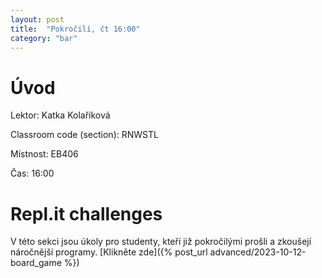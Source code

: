 ```yaml
---
layout: post
title:  "Pokročilí, čt 16:00"
category: "bar"
--- 
```


# Úvod

Lektor: Katka Kolaříková

Classroom code (section): RNWSTL

Místnost: EB406

Čas: 16:00




# Repl.it challenges
V této sekci jsou úkoly pro studenty, kteří již pokročilými prošli a zkoušejí náročnější programy.
[Klikněte zde]({% post_url advanced/2023-10-12-board_game %})